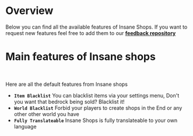 # Overview
Below you can find all the available features of Insane Shops. If you want to request new features feel free to add them to our **[feedback repository](https://github.com/TechsCode-Team/Feedback/discussions/categories/suggestions)**
<br>

# Main features of Insane shops
<br>

Here are all the default features from Insane shops
<br>

* **`Item Blacklist`**
  You can blacklist items via your settings menu, Don't you want that bedrock being sold? Blacklist it!
* **`World Blacklist`**
  Forbid your players to create shops in the End or any other other world you have
* **`Fully Translateable`**
  Insane Shops is fully translateable to your own language
